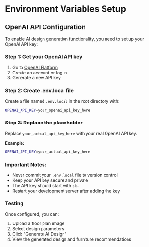 # Environment Variables Setup

## OpenAI API Configuration

To enable AI design generation functionality, you need to set up your OpenAI API key:

### Step 1: Get your OpenAI API key
1. Go to [OpenAI Platform](https://platform.openai.com/api-keys)
2. Create an account or log in
3. Generate a new API key

### Step 2: Create .env.local file
Create a file named `.env.local` in the root directory with:

```bash
OPENAI_API_KEY=your_openai_api_key_here
```

### Step 3: Replace the placeholder
Replace `your_actual_api_key_here` with your real OpenAI API key.

**Example:**
```bash
OPENAI_API_KEY=your_actual_api_key_here
```

### Important Notes:
- Never commit your `.env.local` file to version control
- Keep your API key secure and private
- The API key should start with `sk-`
- Restart your development server after adding the key

### Testing
Once configured, you can:
1. Upload a floor plan image
2. Select design parameters
3. Click "Generate AI Design"
4. View the generated design and furniture recommendations 